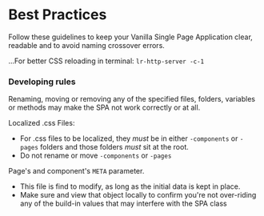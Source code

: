 # Best Practices
Follow these guidelines to keep your Vanilla Single Page Application clear, readable and to avoid naming crossover errors.

...For better CSS reloading in terminal:
`lr-http-server -c-1`

### Developing rules
Renaming, moving or removing any of the specified files, folders, variables or methods may make the SPA not work correctly or at all.

Localized .css Files:
- For .css files to be localized, they *must* be in either `-components` or  `-pages` folders and those folders *must* sit at the root.
- Do not rename or move `-components` or `-pages`

Page's and component's `META` parameter.
- This file is find to modify, as long as the initial data is kept in place.
- Make sure and view that object locally to confirm you're not over-riding any of the build-in values that may interfere with the SPA class
